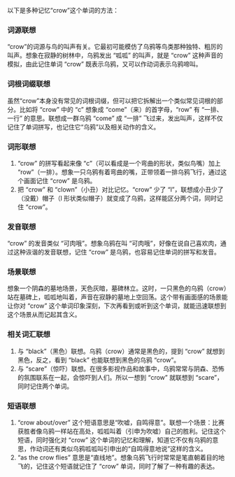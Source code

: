 以下是多种记忆“crow”这个单词的方法：

### 词源联想
“crow”的词源与鸟的叫声有关。它最初可能模仿了乌鸦等鸟类那种独特、粗厉的叫声。想象在寂静的树林中，乌鸦发出 “呱呱” 的叫声，就是 “crow” 这种声音的模拟，由此记住单词 “crow” 既表示乌鸦，又可以作动词表示乌鸦啼叫。 

### 词根词缀联想
虽然“crow”本身没有常见的词根词缀，但可以把它拆解出一个类似常见词根的部分。比如将 “crow” 中的 “c” 想象成 “come”（来）的首字母，“row” 有 “一排、一行” 的意思。联想成一群乌鸦 “come” 成 “一排” 飞过来，发出叫声，这样不仅记住了单词拼写，也记住它“乌鸦”以及相关动作的含义。

### 词形联想
1. “crow” 的拼写看起来像 “c”（可以看成是一个弯曲的形状，类似鸟嘴）加上 “row”（一排）。想象一只乌鸦有着弯曲的嘴，正带领着一排乌鸦飞行，通过这个画面记住 “crow” 是乌鸦。
2. 把 “crow” 和 “clown”（小丑）对比记忆。“crow” 少了 “l”，联想成小丑少了（没戴）帽子（l 形状类似帽子）就变成了乌鸦，这样能区分两个词，同时记住 “crow”。

### 发音联想
“crow” 的发音类似 “可肉哦”。想象乌鸦在叫 “可肉哦”，好像在说自己喜欢肉，通过这种诙谐的发音联想，记住 “crow” 是乌鸦，也容易记住单词的拼写和发音。

### 场景联想
想象一个阴森的墓地场景，天色灰暗，墓碑林立。这时，一只黑色的乌鸦（crow）站在墓碑上，呱呱地叫着，声音在寂静的墓地上空回荡。这个带有画面感的场景能让你对 “crow” 这个单词印象深刻，下次再看到或听到这个单词，就能迅速联想到这个场景从而记起其含义。

### 相关词汇联想
1. 与 “black”（黑色）联想。乌鸦（crow）通常是黑色的，提到 “crow” 就想到黑色，反之，看到 “black” 也能联想到黑色的乌鸦 “crow”。
2. 与 “scare”（惊吓）联想。在很多影视作品和故事中，乌鸦常常与阴森、恐怖的氛围联系在一起，会惊吓到人们。所以一想到 “crow” 就联想到 “scare”，同时记住两个单词。

### 短语联想
1. “crow about/over” 这个短语意思是“吹嘘，自鸣得意”。联想一个场景：比赛获胜者像乌鸦一样站在高处，呱呱叫着（引申为吹嘘）自己的胜利。记住这个短语，同时强化对 “crow” 这个单词的记忆和理解，知道它不仅有乌鸦的意思，作动词还有类似乌鸦呱呱叫引申出的“自鸣得意地说”这样的含义。 
2. “as the crow flies” 意思是“直线地”。想象乌鸦飞行时常常是笔直朝着目的地飞的，记住这个短语就记住了 “crow” 单词，同时了解了一种有趣的表达。 